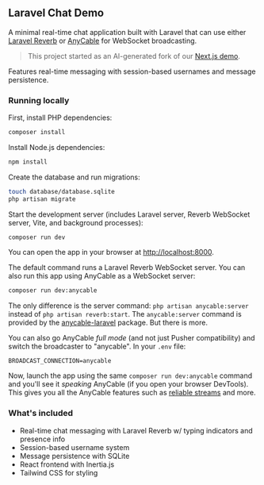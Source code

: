 ## Laravel Chat Demo

A minimal real-time chat application built with Laravel that can use either [Laravel Reverb](https://laravel.com/docs/reverb) or [AnyCable](https://anycable.io) for WebSocket broadcasting.

> This project started as an AI-generated fork of our [Next.js demo](https://github.com/anycable/anycable-pubsub-nextjs).

Features real-time messaging with session-based usernames and message persistence.

### Running locally

First, install PHP dependencies:

```sh
composer install
```

Install Node.js dependencies:

```sh
npm install
```

Create the database and run migrations:

```sh
touch database/database.sqlite
php artisan migrate
```

Start the development server (includes Laravel server, Reverb WebSocket server, Vite, and background processes):

```sh
composer run dev
```

You can open the app in your browser at [http://localhost:8000](http://localhost:8000).

The default command runs a Laravel Reverb WebSocket server. You can also run this app using AnyCable as a WebSocket server:

```sh
composer run dev:anycable
```

The only difference is the server command: `php artisan anycable:server` instead of `php artisan reverb:start`. The `anycable:server` command is provided by the [anycable-laravel][] package. But there is more.

You can also go AnyCable _full mode_ (and not just Pusher compatibility) and switch the broadcaster to "anycable". In your `.env` file:

```
BROADCAST_CONNECTION=anycable
```

Now, launch the app using the same `composer run dev:anycable` command and you'll see it _speaking_ AnyCable (if you open your browser DevTools). This gives you all the AnyCable features such as [reliable streams](https://docs.anycable.io/anycable-go/reliable_streams) and more.

### What's included

- Real-time chat messaging with Laravel Reverb w/ typing indicators and presence info
- Session-based username system
- Message persistence with SQLite
- React frontend with Inertia.js
- Tailwind CSS for styling

[anycable-laravel]: https://github.com/anycable/anycable-laravel
